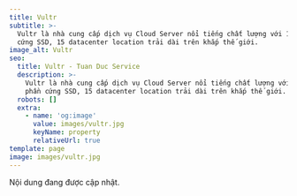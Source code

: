 ```yaml
---
title: Vultr
subtitle: >-
  Vultr là nhà cung cấp dịch vụ Cloud Server nổi tiếng chất lượng với 100% phần
  cứng SSD, 15 datacenter location trải dài trên khắp thế giới.
image_alt: Vultr
seo:
  title: Vultr - Tuan Duc Service
  description: >-
    Vultr là nhà cung cấp dịch vụ Cloud Server nổi tiếng chất lượng với 100%
    phần cứng SSD, 15 datacenter location trải dài trên khắp thế giới.
  robots: []
  extra:
    - name: 'og:image'
      value: images/vultr.jpg
      keyName: property
      relativeUrl: true
template: page
image: images/vultr.jpg
---
```

Nội dung đang được cập nhật.
